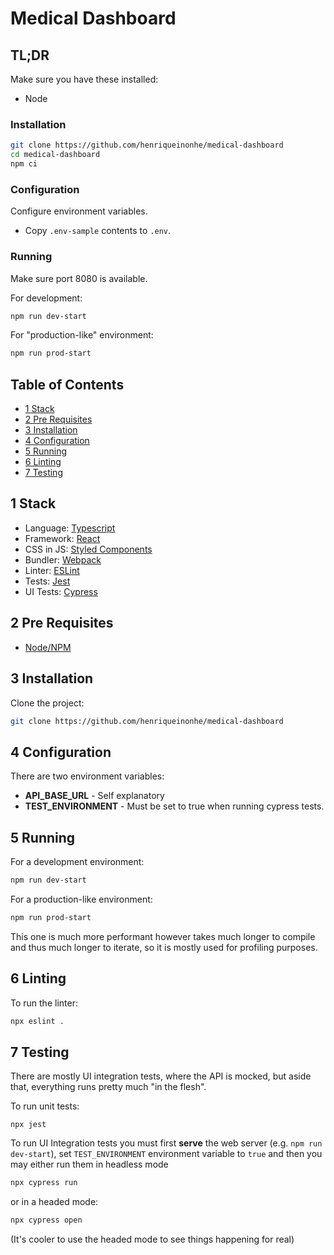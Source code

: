 # Medical Dashboard

## TL;DR 

Make sure you have these installed:

- Node

### Installation 

```sh
git clone https://github.com/henriqueinonhe/medical-dashboard
cd medical-dashboard
npm ci
```

### Configuration

Configure environment variables.

- Copy `.env-sample` contents to `.env`.

### Running

Make sure port 8080 is available.

For development:
```sh
npm run dev-start
```

For "production-like" environment:

```sh
npm run prod-start
```

## Table of Contents
- [1 Stack](#1-stack)
- [2 Pre Requisites](#2-pre-requisites)
- [3 Installation](#3-installation)
- [4 Configuration](#4-configuration)
- [5 Running](#5-running)
- [6 Linting](#6-linting)
- [7 Testing](#7-testing)


## 1 Stack


- Language: [Typescript](https://www.typescriptlang.org/)
- Framework: [React](https://reactjs.org/)
- CSS in JS: [Styled Components](https://styled-components.com/)
- Bundler: [Webpack](https://webpack.js.org/)
- Linter: [ESLint](https://eslint.org)
- Tests: [Jest](https://jestjs.io/)
- UI Tests: [Cypress](https://docs.cypress.io/)

## 2 Pre Requisites

- [Node/NPM](https://nodejs.org/en/)

## 3 Installation

Clone the project:

```sh
git clone https://github.com/henriqueinonhe/medical-dashboard
```

## 4 Configuration

There are two environment variables:

- **API_BASE_URL** - Self explanatory
- **TEST_ENVIRONMENT** - Must be set to true when running cypress tests.

## 5 Running

For a development environment:

```sh
npm run dev-start
```

For a production-like environment:

```sh
npm run prod-start
```

This one is much more performant however takes much longer to compile and thus much longer to iterate, so it is mostly used for profiling purposes.

## 6 Linting

To run the linter:
```sh
npx eslint .
```

## 7 Testing

There are mostly UI integration tests, where the API is mocked, but aside that, everything runs pretty much "in the flesh".

To run unit tests:

```
npx jest
```

To run UI Integration tests you must first **serve** the web server (e.g. `npm run dev-start`), set `TEST_ENVIRONMENT` environment variable to `true` and then you may either run them in headless mode

```sh
npx cypress run
```

or in a headed mode:

```sh
npx cypress open
```

(It's cooler to use the headed mode to see things happening for real)


